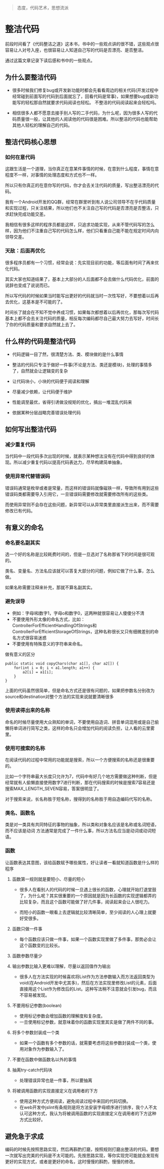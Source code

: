 >态度，代码艺术，思想流派

# 整洁代码

前段时间看了《代码整洁之道》这本书，书中的一些观点讲的很不错，这些观点很容易让人对号入座，也很容易让人知道自己写的代码是否漂亮、是否整洁。

通过这篇文章记录下读后感和书中的一些观点。

## 为什么要整洁代码
- 很多时候我们修复bug或开发新功能时都会先看看周边的相关代码(开发过程中经常碰到前面写的代码到后面就忘了，回看代码是常事)，如果想要bug或新功能写的轻松那自然就要求代码阅读也轻松。
不整洁的代码阅读起来会轻松吗。

- 相信很多人都不愿意去接手别人写的二手代码，为什么呢，因为很多人写的代码质量很一般，让其他的人阅读他的代码很是困难。所以整洁的代码也能帮助其他人轻松的理解自己的代码。

## 整洁代码核心思想
### 如何在意代码 

这跟生活是一个道理，当你真正在意某件事情的时候，在意到什么程度，事情在意程度不一样，对事情的处理态度和方式也不一样。

所以只有你真正的在意你写的代码，你才会去关注代码的质量，写出整洁漂亮的代码。

我有一个Android开发的QQ群，经常在群里听到有人说公司领导不在乎代码质量和实现过程，只关注结果，所以他们也不关注自己写的代码是否漂亮是否整洁，只求赶快完成功能交差。

我相信有很多这样的程序员都是这样，只追求功能实现，从来不管代码写的怎么样，因为他们不注重自己写的代码怎么样，他们只看重自己能不能在规定时间内向领导交差。

### 天敌：后面再优化
很多程序员都有一个习惯，经常会说：先实现目前的功能，等后面有时间了再来优化代码。

其实大家也知道结果了，基本上大部分的人后面都不会去做什么代码优化，前面的说辞也变成了说说而已。

所以写代码的时候如果当时能写出更好的代码就当时一次性写好，不要想着以后再去优化，这基本是不可能的了。

时间长了就会在不知不觉中养成习惯，如果每次都想着以后再优化，那每次写代码基本上都不会去关注代码的质量，相反每次编码都尽自己最大努力去写好，时间长了你的代码质量和要求自然就上去了。

## 什么样的代码是整洁代码
- 代码逻辑一目了然，很清楚方法、类、模块做的是什么事情

- 整洁的代码只专注于做好一件事(不论是方法、类还是模块)，处理的事情多了，自然就会让逻辑变的复杂

- 让代码块小，小块的代码便于阅读和理解

- 尽量减少依赖，让代码便于维护

- 性能调至最优，省得引诱做没规矩的优化，搞出一堆混乱代码来

- 依据某种分层战略完善错误处理代码

## 如何写出整洁代码
### 减少重复代码
当代码中一段代码多次出现的时候，就表示某种想法没有在代码中得到良好的体现。所以减少重复代码以提高代码表达力，尽早构建简单抽象。

### 使用异常代替错误码
错误码通常是枚举或者是常量，而这样的错误码就像磁铁一样，导致所有用到这些错误码类都需要导入引用它，一旦错误码需要修改就需要修改所有的这些类。

而使用异常则不会存在这些问题，新异常可以从异常类里直接派生出来，而不需要修改已有代码。

## 有意义的命名
### 命名要名副其实
选一个好的名称是比较耗费时间的，但是一旦选对了名称那省下的时间是很可观的。

类名、变量名、方法名应该就可以答复大部分的问题，例如它做了什么事，怎么做。

如果名称需要注释来补充，那就不算名副其实。

### 避免误导

- 例如：字母l和数字1，字母o和数字0，这两种就很容易让人傻傻分不清
- 不要使用外形太像的命名方式，比如：ControllerForEfficientHandlingOfStrings和ControllerForEfficientStorageOfStrings，这种名称很长又只有细微差别的命名方式很容易迷惑
- 不要使用有特殊意义的字符串来命名。

做有意义的区分
``` 
public static void copyChars(char a1[], char a2[]) {
    for(int i = 0; i < a1.length; a1++) {
        a2[i] = a1[i];
    }
}
```

上面的代码虽然很简单，但是命名方式还是很有问题的，如果把参数名分别改为source和destination对整个方法的实现来说就要清晰很多

### 使用读得出来的名称
命名的时候尽量使用大众熟知的单词，不要使用自造词、拼音单词混用或是自己偷懒将单词进行简写之类，这样的命名只会增加代码的阅读负担，让人看的云里雾里。

### 使用可搜索的名称
在阅读代码的过程中常用的功能就是搜索，所以一个方便搜索的名称还是很重要的。

比如一个字符串最大长度只允许为7，代码中有好几个地方需要做这种判断，但是经常就有人偷懒直接使用数字7进行判断，那在代码搜索的时候是搜索7容易还是搜索MAX_LENGTH_SEVEN容易，答案很明显了。

对于搜索来说，长名称胜于短名称，搜得到的名称胜于用自造编码代写的名称。

### 类名、函数名
类是对一类具有共同特征的事物的抽象，所以类和对象名应该是名称或名词短语，而不应该是动词
方法通常是完成了一件什么事，所以方法名应当是动词或动词短语。

### 函数
让函数表达其意图，该给函数赋予哪些属性，好让读者一看就知道函数是什么样的程序

1. 函数第一规则就是要短小、尽量的短小 

    - 很多人在看别人的代码的时候一旦遇上很长的函数，心理就开始打退堂鼓了，为什么呢？其实很重要的一个原因就是因为长函数的实现逻辑都弄的比较复杂，而且这个函数可能做了好几件事，阅读起来会让人很吃力。

    - 而短小的函数一眼看上去逻辑就比较清晰简单，至少阅读的人心理上就要好受很多。

2. 函数只做一件事 
    - 每个函数应该只做一件事，如果一个函数实现里做了多件事，那势必会让这个函数变的比较长。

3. 函数参数尽量少

4. 输出参数比输入更难以理解，尽量以返回值作为输出 

    - 很多人在方法实现的时候喜欢将List作为方法参数输入而方法返回类型为void(在Android开发中尤其多)，然后在方法实现里修改List的元素，后面直接用这个List作为修改后的List。这种写法稍不注意就会引发bug，而且不容易被发现。

5. 不要用标记参数(boolean)  
    - 使用标记参数会增加函数的理解度和复杂度。
    - 一旦使用标记参数，就意味着你的函数实现里其实是做了两件不同的事。
    
6. 将多个参数封装成一个类 
    - 如果一个函数有多个参数的话，就需要考虑将这些参数封装成一个类，使用对象作为参数输入了。
7. 不要在函数中做函数名以外的事情
8. 抽离try-catch代码块 
    - 处理错误异常也是一件事，所以要抽离
9. 将被调用函数的实现直接定义在调用者的下方 
    - 使用这种方式方便阅读，避免阅读过程中来回的代码切换。
    - 在web开发中jslint有条规则是将方法安装字母顺序进行排序，我个人不太认可这种方式，我认为将被调用函数的实现直接定义在调用者的下方这种方式比较好。
    
## 避免急于求成
编码的时候先按照思路实现，然后再斟酌打磨，按照规则打磨出整洁的代码。要想一次就写出完美的代码是不太可能的。先按思路实现，等你实现完可能就会发现有更好的实现方式，或者是更好的命名，这时慢慢的斟酌，慢慢的修改。
 